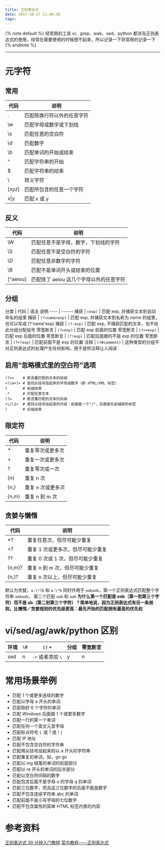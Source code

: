 ```yaml
---
title: 正则表达式
date: 2017-10-27 21:40:38
tags:
---
```


{% note default %}
经常用的工具 vi、grep、awk、sed、python 都涉及正则表达式的使用，经常在需要使用的时候想不起来，所以记录一下将常用的记录一下
{% endnote %}

<!--more-->

---

# 元字符

## 常用
代码      | 说明
----      | ------
.         | 匹配除换行符以外的任意字符
\w        | 匹配字母或数字或下划线
\s        | 匹配任意的空白符
\d        | 匹配数字
\b        | 匹配单词的开始或结束
^         | 匹配字符串的开始
$         | 匹配字符串的结束
\         | 转义字符
[xyz]     | 匹配所包含的任意一个字符
x&#124;y   | 匹配 x 或 y

## 反义
代码     | 说明
----     | ------
\W       | 匹配任意不是字母，数字，下划线的字符
\S       | 匹配任意不是空白符的字符
\D       | 匹配任意非数字的字符
\B       | 匹配不是单词开头或结束的位置
[^aeiou] | 匹配除了 aeiou 这几个字母以外的任意字符

## 分组
分类     | 代码           | 语法	说明
----     | ------
捕获     | `(exp)`        | 匹配 exp, 并捕获文本到自动命名的组里
捕获     | `(?<name>exp)` | 匹配 exp, 并捕获文本到名称为 name 的组里，也可以写成 (?'name'exp)
捕获     | `(?:exp)`      | 匹配 exp, 不捕获匹配的文本，也不给此分组分配组号
零宽断言 | `(?=exp)`      | 匹配 exp 前面的位置
零宽断言 | `(?<=exp)`     | 匹配 exp 后面的位置
零宽断言 | `(?!exp)`      | 匹配后面跟的不是 exp 的位置
零宽断言 | `(?<!exp)`     | 匹配前面不是 exp 的位置
注释     | `(?#comment)`  | 这种类型的分组不对正则表达式的处理产生任何影响，用于提供注释让人阅读

## 启用“忽略模式里的空白符”选项
```
(?<=    # 断言要匹配的文本的前缀
<(\w+)> # 查找尖括号括起来的字母或数字（即 HTML/XML 标签）
)       # 前缀结束
.*      # 匹配任意文本
(?=     # 断言要匹配的文本的后缀
<\/\1>  # 查找尖括号括起来的内容：前面是一个"/"，后面是先前捕获的标签
)       # 后缀结束
```

## 限定符
代码  | 说明
----  | ------
*     | 重复零次或更多次
+     | 重复一次或更多次
?     | 重复零次或一次
{n}   | 重复 n 次
{n,}  | 重复 n 次或更多次
{n,m} | 重复 n 到 m 次

## 贪婪与懒惰
代码   | 说明
----   | ------
*?     | 重复任意次，但尽可能少重复
+?     | 重复 1 次或更多次，但尽可能少重复
??     | 重复 0 次或 1 次，但尽可能少重复
{n,m}? | 重复 n 到 m 次，但尽可能少重复
{n,}?  | 重复 n 次以上，但尽可能少重复

默认为贪婪，``a.\*?b`` 和 ``a.\*b`` 同时作用于 ``aabaab``，第一个正则表达式匹配整个字符串 ``aabaab``， 第二个匹配 ``aab`` 和 ``aab``
**为什么第一个匹配是 aab（第一到第三个字符）而不是 ab（第二到第三个字符）？简单地说，因为正则表达式有另一条规则，比懒惰／贪婪规则的优先级更高：最先开始的匹配拥有最高的优先权**

# vi/sed/ag/awk/python 区别

环境 | `\d` | `()` `+`            | 分组 | 零宽断言
---  | ---  | ---------------     | ---  | ---
sed  | n    | `-r` 或者添加 ``\`` | y    | n

# 常用场景举例
* 匹配 1 个或更多连续的数字
* 匹配以字母 a 开头的单词
* 匹配刚好 6 个字符的单词
* 匹配 Windows 后面跟 1 个或更多数字
* 匹配一行的第一个单词
* 匹配任何一个英文元音字母
* 匹配标点符号 (. 或？或！)
* 匹配 IP 地址
* 匹配不包含空白符的字符串
* 匹配用尖括号括起来的以 a 开头的字符串
* 匹配重复的单词，如，go go
* 匹配以 ing 结尾的单词的前面部分
* 匹配以 re 开头的单词的后半部分
* 匹配以空白符间隔的数字
* 匹配包含后面不是字母 u 的字母 q 的单词
* 匹配三位数字，而且这三位数字的后面不能是数字
* 匹配不包含连续字符串 abc 的单词
* 匹配前面不是小写字母的七位数字
* 匹配不包含属性的简单 HTML 标签内里的内容

# 参考资料
[正则表达式 30 分钟入门教程](http://deerchao.net/tutorials/regex/regex.htm#resources)
[菜鸟教程——正则表达式](http://www.runoob.com/regexp/regexp-intro.html)
